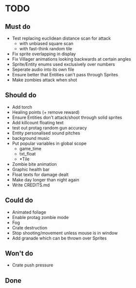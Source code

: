 # TODO


## Must do
- Test replacing euclidean distance scan for attack
    - with unbiased square scan
    - with fast-think random tile
- Fix sprite overlapping in display
- Fix Villager animations looking backwards at certain angles
- Sprite/Entity enums used exclusively over numbers
- Seperate audio into its own file
- Ensure better that Entities can't pass through Sprites
- Make zombies attack when shot

## Should do
- Add torch
- Healing points (+ remove reward)
- Ensure Entities don't attack/shoot through solid sprites
- Add killcount floating text
- test out protag random gun accuracy
- Entity personalised sound pitches
- background music
- Put popular variables in global scope
    - game_time
    - txt_float
    - \*Tile
- Zombie bite animation
- Graphic health bar
- Float texts for damage dealt
- Make day longer than night again
- Write CREDITS.md

## Could do
- Animated foliage
- Enable protag zombie mode
- Fog
- Crate destruction
- Stop shooting/movement unless mouse is in window
- Add granade which can be thrown over Sprites


## Won't do
- Crate push pressure

## Done
